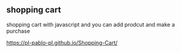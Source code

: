  ## shopping cart

 shopping cart with javascript and you can add prodcut and make a purchase 


https://pl-pablo-pl.github.io/Shopping-Cart/
